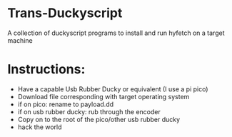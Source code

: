 # Trans-Duckyscript
A collection of duckyscript programs to install and run hyfetch on a target machine

# Instructions:
 - Have a capable Usb Rubber Ducky or equivalent (I use a pi pico)
 - Download file corresponding with target operating system
 - if on pico: rename to payload.dd
 - if on usb rubber ducky: rub through the encoder
 - Copy on to the root of the pico/other usb rubber ducky
 - hack the world
